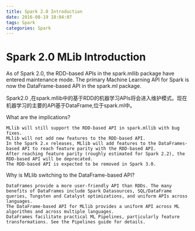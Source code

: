 ```yaml
---
title: Spark 2.0 Introduction
date: 2016-08-19 18:04:07
tags: Spark
categories: Spark
---
```


# Spark 2.0 MLib Introduction #


As of Spark 2.0, the RDD-based APIs in the spark.mllib package have entered maintenance mode. The primary Machine Learning API for Spark is now the DataFrame-based API in the spark.ml package.

Spark2.0 ,在spark.mllib中的基于RDD的机器学习APIs将会进入维护模式。现在机器学习的主要的API基于DataFrame,位于spark.ml中。



What are the implications?

    MLlib will still support the RDD-based API in spark.mllib with bug fixes.
    MLlib will not add new features to the RDD-based API.
    In the Spark 2.x releases, MLlib will add features to the DataFrames-based API to reach feature parity with the RDD-based API.
    After reaching feature parity (roughly estimated for Spark 2.2), the RDD-based API will be deprecated.
    The RDD-based API is expected to be removed in Spark 3.0.


Why is MLlib switching to the DataFrame-based API?

    DataFrames provide a more user-friendly API than RDDs. The many benefits of DataFrames include Spark Datasources, SQL/DataFrame queries, Tungsten and Catalyst optimizations, and uniform APIs across languages.
    The DataFrame-based API for MLlib provides a uniform API across ML algorithms and across multiple languages.
    DataFrames facilitate practical ML Pipelines, particularly feature transformations. See the Pipelines guide for details.




